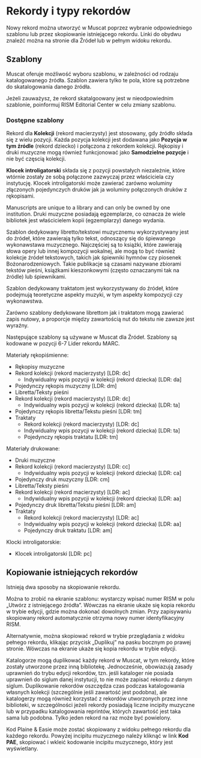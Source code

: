 # Rekordy i typy rekordów

Nowy rekord można utworzyć w Muscat poprzez wybranie odpowiedniego szablonu lub przez skopiowanie istniejącego rekordu. Linki do obydwu znaleźć można na stronie dla Źródeł lub w pełnym widoku rekordu.

## Szablony

Muscat oferuje możliwość wyboru szablonu, w zależności od rodzaju katalogowanego źródła. Szablon zawiera tylko te pola, które są potrzebne do skatalogowania danego źródła.

Jeżeli zauważysz, że rekord skatalgoowany jest w nieodpowiednim szablonie, poinformuj RISM Editorial Center w celu zmiany szablonu.

### Dostępne szablony

Rekord dla **Kolekcji** (rekord macierzysty) jest stosowany, gdy źródło składa się z wielu pozycji. Każda pozycja kolekcji jest dodawana jako **Pozycja w tym źródle** (rekord dziecko) i połączona z rekordem kolekcji. Rękopisy i druki muzyczne mogą również funkcjonować jako **Samodzielne pozycje** i nie być częscią kolekcji.

**Klocek introligatorski** składa się z pozycji powstałych niezależnie, które wtórnie zostały ze sobą połączone zazwyczaj przez właściciela czy instytucję. Klocek introligatorski może zawierać zarówno woluminy złączonych pojedynczych druków jak ja woluminy połączonych druków z rękopisami.

Manuscripts are unique to a library and can only be owned by one institution. Druki muzyczne posiadają egzemplarze, co oznacza że wiele bibliotek jest właścicielem kopii (egzemplarzy) danego wydania.

Szablon dedykowany libretto/tekstowi muzycznemu wykorzystywany jest do źródeł, które zawierają tylko tekst, odnoszący się do śpiewanego wykonawstawa muzycznego. Najczęściej są to książki, które zawierają słowa opery lub innej kompozycji wokalnej, ale mogą to być również kolekcje źródeł tekstowych, takich jak śpiewniki hymnów czy piosenek Bożonarodzeniowych. Takie publikacje są czasami nazywane zbiorami tekstów pieśni, książkami kieszonkowymi (często oznaczanymi tak na źródle) lub śpiewnikami.

Szablon dedykowany traktatom jest wykorzystywany do źródeł, które podejmują teoretyczne aspekty muzyki, w tym aspekty kompozycji czy wykonawstwa.

Zarówno szablony dedykowane librettom jak i traktatom mogą zawierać zapis nutowy, a proporcje między zawartością nut do tekstu nie zawsze jest wyraźny.

Następujące szablony są używane w Muscat dla Źródeł. Szablony są kodowane w pozycji 6-7 Lider rekordu MARC.

Materiały rękopiśmienne:
- Rękopisy muzyczne
 - Rekord kolekcji (rekord macierzysty) [LDR: dc]
   - Indywidualny wpis pozycji w kolekcji (rekord dziecka) [LDR: da]
 - Pojedynczy rękopis muzyczny [LDR: dm]
- Libretta/Teksty pieśni
 - Rekord kolekcji (rekord macierzysty) [LDR: dc]
   - Indywidualny wpis pozycji w kolekcji (rekord dziecka) [LDR: ta]
  - Pojedynczy rękopis libretta/Tekstu pieśni [LDR: tm]
- Traktaty
   - Rekord kolekcji (rekord macierzysty) [LDR: dc]
    - Indywidualny wpis pozycji w kolekcji (rekord dziecka) [LDR: ta]
   - Pojedynczy rękopis traktatu [LDR: tm]

Materiały drukowane:
- Druki muzyczne
 - Rekord kolekcji (rekord macierzysty) [LDR: cc]
   - Indywidualny wpis pozycji w kolekcji (rekord dziecka) [LDR: ca]
 - Pojedynczy druk muzyczny [LDR: cm]
- Libretta/Teksty pieśni
 - Rekord kolekcji (rekord macierzysty) [LDR: ac]
   - Indywidualny wpis pozycji w kolekcji (rekord dziecka) [LDR: aa]
  - Pojedynczy druk libretta/Tekstu pieśni [LDR: am]
- Traktaty
   - Rekord kolekcji (rekord macierzysty) [LDR: ac]
    - Indywidualny wpis pozycji w kolekcji (rekord dziecka) [LDR: aa]
   - Pojedynczy druk traktatu [LDR: am]

Klocki introligatorskie:
- Klocek introligatorski [LDR: pc]


## Kopiowanie istniejących rekordów

Istnieją dwa sposoby na skopiowanie rekordu.

Można to zrobić na ekranie szablonu: wystarczy wpisać numer RISM w polu „Utwórz z istniejącego źródła”. Wówczas na ekranie ukaże się kopia rekordu w trybie edycji, gdzie można dokonać dowolnych zmian. Przy zapisywaniu skopiowany rekord automatycznie otrzyma nowy numer identyfikacyjny RISM.

Alternatywnie, można skopiować rekord w trybie przeglądania z widoku pełnego rekordu, klikając przycisk „Duplikuj” na pasku bocznym po prawej stronie. Wówczas na ekranie ukaże się kopia rekordu w trybie edycji.

Katalogorze mogą duplikować każdy rekord w Muscat, w tym rekordy, które zostały utworzone przez inną bibliotekę. Jednocześnie, obowiazują zasady uprawnień do trybu edycji rekordów, tzn. jeśli kataloger nie posiada uprawnień do siglum danej instytucji, to nie może zapisać rekordu z danym siglum. Duplikowanie rekordów oszczędza czas podczas katalogowania własnych kolekcji (szczególnie jeśli zawartość jest podobna), ale katalogerzy mogą również korzystać z rekordów utworzonych przez inne biblioteki, w szczególności jeżeli rekordy posiadają liczne incipity muzyczne lub w przypadku katalogowania reprintów, których zawartość jest taka sama lub podobna. Tylko jeden rekord na raz może być powielony.

Kod Plaine & Easie może zostać skopiowany z widoku pełnego rekordu dla każdego rekordu. Powyżej incipitu muzycznego należy kliknąć w link **Kod PAE**, skopiować i wkleić kodowanie incipitu muzycznego, który jest wyświetlany.

